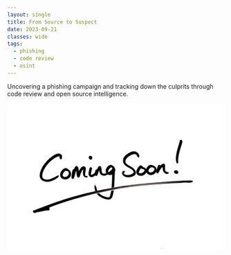 ```yaml
---
layout: single
title: From Source to Suspect
date: 2023-09-21
classes: wide
tags:
  - phishing
  - code review
  - osint
---
```


Uncovering a phishing campaign and tracking down the culprits through code review and open source intelligence.

![share](/assets/images/from-source-to-suspect/coming-soon.jpg)

